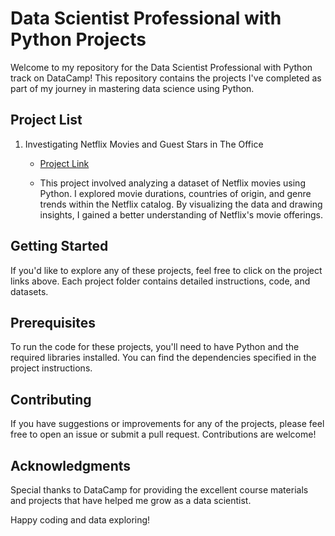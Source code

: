 # Data Scientist Professional with Python Projects

Welcome to my repository for the Data Scientist Professional with Python track on DataCamp! This repository contains the projects I've completed as part of my journey in mastering data science using Python.

## Project List

1. Investigating Netflix Movies and Guest Stars in The Office
   - [Project Link]([https://www.datacamp.com/projects/investigating-netflix-movies](https://github.com/khaled-elsaeed/DataCamp/tree/d28365d3f20c12881cab60c9e4f61f9935a68b5c/Investigating%20Netflix%20Movies%20and%20Guest%20Stars%20in%20The%20Office))

   - This project involved analyzing a dataset of Netflix movies using Python. I explored movie durations, countries of origin, and genre trends within the Netflix catalog. By 
      visualizing the data and drawing insights, I gained a better understanding of Netflix's movie offerings.



## Getting Started

If you'd like to explore any of these projects, feel free to click on the project links above. Each project folder contains detailed instructions, code, and datasets.

## Prerequisites

To run the code for these projects, you'll need to have Python and the required libraries installed. You can find the dependencies specified in the project instructions.

## Contributing

If you have suggestions or improvements for any of the projects, please feel free to open an issue or submit a pull request. Contributions are welcome!


## Acknowledgments

Special thanks to DataCamp for providing the excellent course materials and projects that have helped me grow as a data scientist.

Happy coding and data exploring!
